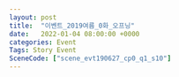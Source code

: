 ```yaml
---
layout: post
title:  "이벤트_2019여름_0화_오프닝"
date:   2022-01-04 08:00:00 +0000
categories: Event
Tags: Story Event
SceneCode: ["scene_evt190627_cp0_q1_s10"]
---
```

